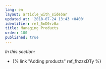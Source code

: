 ```yaml
---
lang: en
layout: article_with_sidebar
updated_at: '2018-07-24 13:43 +0400'
identifier: ref_5nD0rz0a
title: Managing Products
order: 100
published: true
---
```

_In this section:_

*   {% link "Adding products" ref_fhzzxDTy %}
